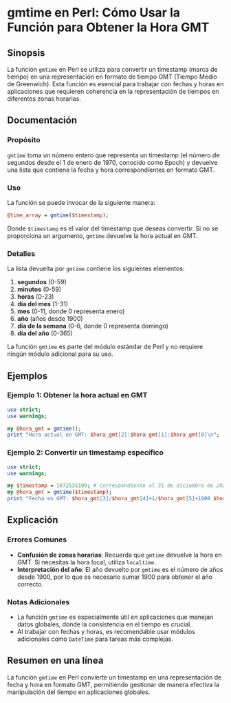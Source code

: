 <!--
Meta Description: # gmtime en Perl: Cómo Usar la Función para Obtener la Hora GMT ## Sinopsis La función `gmtime` en Perl se utiliza para convertir un timestamp (marca ...
Meta Keywords: gmtime, hora_gmt, gmt, timestamp, hora
-->

# gmtime en Perl: Cómo Usar la Función para Obtener la Hora GMT

## Sinopsis
La función `gmtime` en Perl se utiliza para convertir un timestamp (marca de tiempo) en una representación en formato de tiempo GMT (Tiempo Medio de Greenwich). Esta función es esencial para trabajar con fechas y horas en aplicaciones que requieren coherencia en la representación de tiempos en diferentes zonas horarias.

## Documentación
### Propósito
`gmtime` toma un número entero que representa un timestamp (el número de segundos desde el 1 de enero de 1970, conocido como Epoch) y devuelve una lista que contiene la fecha y hora correspondientes en formato GMT.

### Uso
La función se puede invocar de la siguiente manera:
```perl
@time_array = gmtime($timestamp);
```

Donde `$timestamp` es el valor del timestamp que deseas convertir. Si no se proporciona un argumento, `gmtime` devuelve la hora actual en GMT.

### Detalles
La lista devuelta por `gmtime` contiene los siguientes elementos:
1. **segundos** (0-59)
2. **minutos** (0-59)
3. **horas** (0-23)
4. **día del mes** (1-31)
5. **mes** (0-11, donde 0 representa enero)
6. **año** (años desde 1900)
7. **día de la semana** (0-6, donde 0 representa domingo)
8. **día del año** (0-365)

La función `gmtime` es parte del módulo estándar de Perl y no requiere ningún módulo adicional para su uso.

## Ejemplos
### Ejemplo 1: Obtener la hora actual en GMT
```perl
use strict;
use warnings;

my @hora_gmt = gmtime();
print "Hora actual en GMT: $hora_gmt[2]:$hora_gmt[1]:$hora_gmt[0]\n";
```

### Ejemplo 2: Convertir un timestamp específico
```perl
use strict;
use warnings;

my $timestamp = 1672531199; # Correspondiente al 31 de diciembre de 2022
my @hora_gmt = gmtime($timestamp);
print "Fecha en GMT: $hora_gmt[3]/$hora_gmt[4]+1/$hora_gmt[5]+1900 $hora_gmt[2]:$hora_gmt[1]:$hora_gmt[0]\n";
```

## Explicación
### Errores Comunes
- **Confusión de zonas horarias**: Recuerda que `gmtime` devuelve la hora en GMT. Si necesitas la hora local, utiliza `localtime`.
- **Interpretación del año**: El año devuelto por `gmtime` es el número de años desde 1900, por lo que es necesario sumar 1900 para obtener el año correcto.

### Notas Adicionales
- La función `gmtime` es especialmente útil en aplicaciones que manejan datos globales, donde la consistencia en el tiempo es crucial.
- Al trabajar con fechas y horas, es recomendable usar módulos adicionales como `DateTime` para tareas más complejas.

## Resumen en una línea
La función `gmtime` en Perl convierte un timestamp en una representación de fecha y hora en formato GMT, permitiendo gestionar de manera efectiva la manipulación del tiempo en aplicaciones globales.